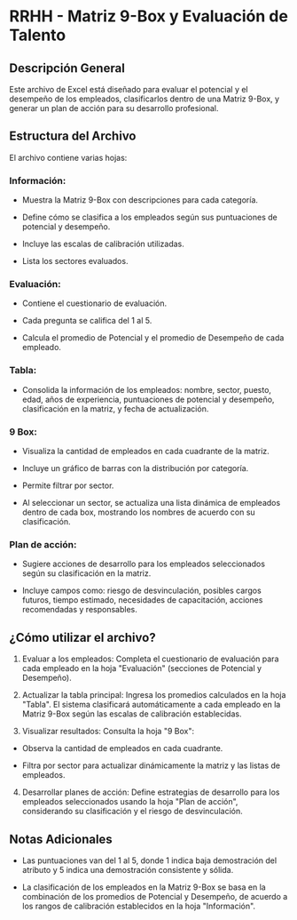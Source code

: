 # RRHH - Matriz 9-Box y Evaluación de Talento
## Descripción General
Este archivo de Excel está diseñado para evaluar el potencial y el desempeño de los empleados, clasificarlos dentro de una Matriz 9-Box, y generar un plan de acción para su desarrollo profesional.

## Estructura del Archivo
El archivo contiene varias hojas:

### Información:

- Muestra la Matriz 9-Box con descripciones para cada categoría.

- Define cómo se clasifica a los empleados según sus puntuaciones de potencial y desempeño.

- Incluye las escalas de calibración utilizadas.

- Lista los sectores evaluados.

### Evaluación:

- Contiene el cuestionario de evaluación.

- Cada pregunta se califica del 1 al 5.

- Calcula el promedio de Potencial y el promedio de Desempeño de cada empleado.

### Tabla:

- Consolida la información de los empleados: nombre, sector, puesto, edad, años de experiencia, puntuaciones de potencial y desempeño, clasificación en la matriz, y fecha de actualización.

### 9 Box:

- Visualiza la cantidad de empleados en cada cuadrante de la matriz.

- Incluye un gráfico de barras con la distribución por categoría.

- Permite filtrar por sector.

- Al seleccionar un sector, se actualiza una lista dinámica de empleados dentro de cada box, mostrando los nombres de acuerdo con su clasificación.

### Plan de acción:

- Sugiere acciones de desarrollo para los empleados seleccionados según su clasificación en la matriz.

- Incluye campos como: riesgo de desvinculación, posibles cargos futuros, tiempo estimado, necesidades de capacitación, acciones recomendadas y responsables.

## ¿Cómo utilizar el archivo?
1. Evaluar a los empleados:
Completa el cuestionario de evaluación para cada empleado en la hoja "Evaluación" (secciones de Potencial y Desempeño).

2. Actualizar la tabla principal:
Ingresa los promedios calculados en la hoja "Tabla".
El sistema clasificará automáticamente a cada empleado en la Matriz 9-Box según las escalas de calibración establecidas.

3. Visualizar resultados:
Consulta la hoja "9 Box":

  - Observa la cantidad de empleados en cada cuadrante.

  - Filtra por sector para actualizar dinámicamente la matriz y las listas de empleados.

4. Desarrollar planes de acción:
Define estrategias de desarrollo para los empleados seleccionados usando la hoja "Plan de acción", considerando su clasificación y el riesgo de desvinculación.

## Notas Adicionales
- Las puntuaciones van del 1 al 5, donde 1 indica baja demostración del atributo y 5 indica una demostración consistente y sólida.

- La clasificación de los empleados en la Matriz 9-Box se basa en la combinación de los promedios de Potencial y Desempeño, de acuerdo a los rangos de calibración establecidos en la hoja "Información".
